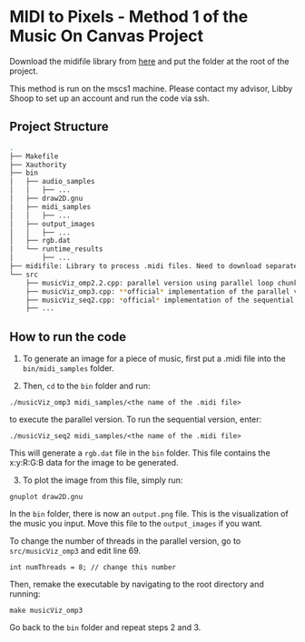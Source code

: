 # MIDI to Pixels - Method 1 of the Music On Canvas Project

Download the midifile library from [here](https://midifile.sapp.org/) and put the folder at the root of the project. 

This method is run on the mscs1 machine. Please contact my advisor, Libby Shoop to set up an account and run the code via ssh.

## Project Structure
```bash
.
├── Makefile
├── Xauthority
├── bin
│   ├── audio_samples
│   │   ├── ...
│   ├── draw2D.gnu
│   ├── midi_samples
│   │   ├── ...
│   ├── output_images
│   │   ├── ...
│   ├── rgb.dat
│   └── runtime_results
│       ├── ...
├── midifile: Library to process .midi files. Need to download separately from (here)[https://midifile.sapp.org/]
└── src
    ├── musicViz_omp2.2.cpp: parallel version using parallel loop chunks of 1
    ├── musicViz_omp3.cpp: **official* implementation of the parallel version, using parallel loop equal chunks
    ├── musicViz_seq2.cpp: *official* implementation of the sequential version
    ├── ...
 ```  
   
 ## How to run the code
 
 1. To generate an image for a piece of music, first put a .midi file into the `bin/midi_samples` folder. 
 
 2. Then, `cd` to the `bin` folder and run:
 
```
./musicViz_omp3 midi_samples/<the name of the .midi file>
```

to execute the parallel version. To run the sequential version, enter:

```
./musicViz_seq2 midi_samples/<the name of the .midi file>
```

This will generate a `rgb.dat` file in the `bin` folder. This file contains the x:y:R:G:B data for the image to be generated. 

3. To plot the image from this file, simply run:

```
gnuplot draw2D.gnu
```

In the `bin` folder, there is now an `output.png` file. This is the visualization of the music you input. Move this file to the `output_images` if you want.

To change the number of threads in the parallel version, go to `src/musicViz_omp3` and edit line 69.

```
int numThreads = 8; // change this number
```

Then, remake the executable by navigating to the root directory and running:

```
make musicViz_omp3
```

Go back to the `bin` folder and repeat steps 2 and 3.
